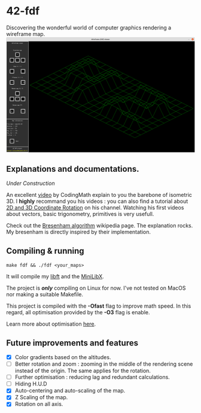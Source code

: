 # 42-fdf
Discovering the wonderful world of computer graphics rendering a wireframe map.
![Wireframe](/assets/images/window.png)
## Explanations and documentations.
*Under Construction*

An excellent [video](https://www.youtube.com/watch?v=go1qrWFw_bs) by CodingMath
explain to you the barebone of isometric 3D. I **highly** recommand you his
videos : you can also find a tutorial about [2D and 3D Coordinate Rotation](https://www.youtube.com/watch?v=AmaC23gQCTw) on his channel. Watching his first videos about vectors,
basic trigonometry, primitives is very usefull.

Check out the [Bresenham algorithm](https://en.wikipedia.org/wiki/Bresenham%27s_line_algorithm) wikipedia page. The explanation rocks. My bresenham is directly inspired by their implementation.
## Compiling & running
	make fdf && ./fdf <your_maps>
It will compile my [libft](https://github.com/noctuelles/42-libft) and the [MiniLibX](https://github.com/42Paris/minilibx-linux).

The project is ***only*** compiling on Linux for now. I've not tested on MacOS
nor making a suitable Makefile.

This project is compiled with the **-Ofast** flag to improve math speed. In this
regard, all optimisation provided by the **-O3** flag is enable.

Learn more about optimisation [here](https://gcc.gnu.org/onlinedocs/gcc/Optimize-Options.html).
## Future improvements and features
- [x] Color gradients based on the altitudes.
- [ ] Better rotation and zoom : zooming in the middle of the rendering scene
instead of the origin. The same applies for the rotation. 
- [ ] Further optimisation : reducing lag and redundant calculations.
- [ ] Hiding H.U.D
- [x] Auto-centering and auto-scaling of the map.
- [x] Z Scaling of the map.
- [x] Rotation on all axis.
